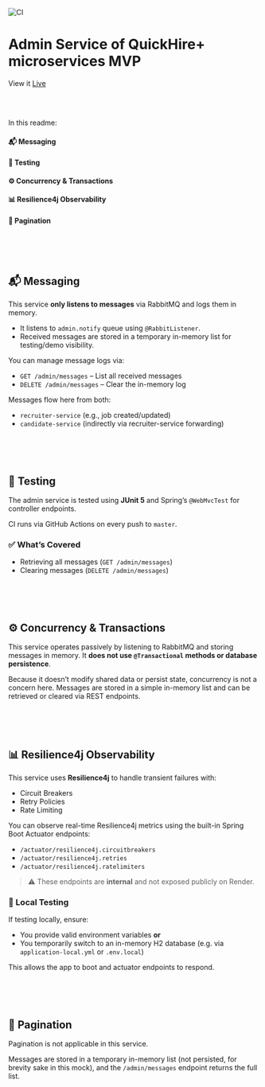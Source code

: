 ![CI](https://github.com/tundeadetunji/quick-hire_admin-service/actions/workflows/ci.yml/badge.svg)

# Admin Service of QuickHire+ microservices MVP
View it <a href="https://quick-hire-admin-service.onrender.com/swagger-ui/index.html">Live</a>

<br />
<br />

In this readme:

#### 📬 Messaging
#### 🧪 Testing
#### ⚙️ Concurrency & Transactions
#### 📊 Resilience4j Observability
#### 📘 Pagination

<br />
<br />
<br />

## 📬 Messaging

This service **only listens to messages** via RabbitMQ and logs them in memory.

- It listens to `admin.notify` queue using `@RabbitListener`.
- Received messages are stored in a temporary in-memory list for testing/demo visibility.

You can manage message logs via:

- `GET /admin/messages` – List all received messages
- `DELETE /admin/messages` – Clear the in-memory log

Messages flow here from both:

- `recruiter-service` (e.g., job created/updated)
- `candidate-service` (indirectly via recruiter-service forwarding)

<br />
<br />
<br />

## 🧪 Testing

The admin service is tested using **JUnit 5** and Spring’s `@WebMvcTest` for controller endpoints.

CI runs via GitHub Actions on every push to `master`.

### ✅ What’s Covered

- Retrieving all messages (`GET /admin/messages`)
- Clearing messages (`DELETE /admin/messages`)

<br />
<br />
<br />

## ⚙️ Concurrency & Transactions

This service operates passively by listening to RabbitMQ and storing messages in memory. It **does not use `@Transactional` methods or database persistence**.

Because it doesn’t modify shared data or persist state, concurrency is not a concern here. Messages are stored in a simple in-memory list and can be retrieved or cleared via REST endpoints.

<br />
<br />
<br />

## 📊 Resilience4j Observability

This service uses **Resilience4j** to handle transient failures with:

- Circuit Breakers
- Retry Policies
- Rate Limiting

You can observe real-time Resilience4j metrics using the built-in Spring Boot Actuator endpoints:

- `/actuator/resilience4j.circuitbreakers`
- `/actuator/resilience4j.retries`
- `/actuator/resilience4j.ratelimiters`

> ⚠️ These endpoints are **internal** and not exposed publicly on Render.

### 🧪 Local Testing

If testing locally, ensure:

- You provide valid environment variables **or**
- You temporarily switch to an in-memory H2 database (e.g. via `application-local.yml` or `.env.local`)

This allows the app to boot and actuator endpoints to respond.

<br />
<br />
<br />

## 📘 Pagination

Pagination is not applicable in this service.

Messages are stored in a temporary in-memory list (not persisted, for brevity sake in this mock), and the `/admin/messages` endpoint returns the full list.

